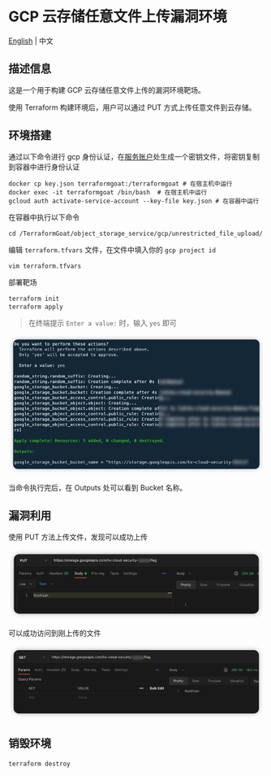 # GCP 云存储任意文件上传漏洞环境

[English](./README.md) | 中文

## 描述信息

这是一个用于构建 GCP 云存储任意文件上传的漏洞环境靶场。

使用 Terraform 构建环境后，用户可以通过 PUT 方式上传任意文件到云存储。

## 环境搭建

通过以下命令进行 gcp 身份认证，在[服务账户](https://console.cloud.google.com/projectselector2/iam-admin/serviceaccounts?supportedpurview=project)处生成一个密钥文件，将密钥复制到容器中进行身份认证

```shell
docker cp key.json terraformgoat:/terraformgoat # 在宿主机中运行
docker exec -it terraformgoat /bin/bash  # 在宿主机中运行
gcloud auth activate-service-account --key-file key.json # 在容器中运行
```

在容器中执行以下命令

```shell
cd /TerraformGoat/object_storage_service/gcp/unrestricted_file_upload/
```

编辑 `terraform.tfvars` 文件，在文件中填入你的 `gcp project id`

```shell
vim terraform.tfvars
```

部署靶场

```shell
terraform init
terraform apply
```

> 在终端提示 `Enter a value:` 时，输入 `yes` 即可

![image](../../../images/1650957671.png)

当命令执行完后，在 Outputs 处可以看到 Bucket 名称。

## 漏洞利用

使用 PUT 方法上传文件，发现可以成功上传

![image](../../../images/1650970696.png)

可以成功访问到刚上传的文件

![image](../../../images/1650970770.png)

## 销毁环境

```shell
terraform destroy
```
